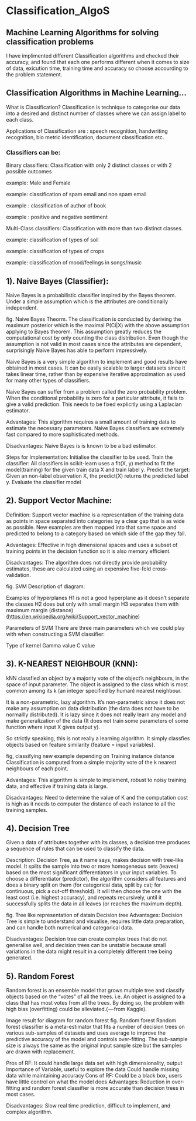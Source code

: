 # Classification_AlgoS
## Machine Learning Algorithms for solving classification problems

I have implimented different Classification algorithms and checked their accuracy, and found that each one performs different when it comes to size of data, exicution time, training time and accuracy so choose accourding to the problem statement.


## Classification Algorithms in Machine Learning…
What is Classification?
Classification is technique to categorise our data into a desired and distinct number of classes where we can assign label to each class.

Applications of Classification are : speech recognition, handwriting recognition, bio metric identification, document classification etc.

### Classifiers can be:
Binary classifiers: Classification with only 2 distinct classes or with 2 possible outcomes

example: Male and Female

example: classification of spam email and non spam email

example : classification of author of book

example : positive and negative sentiment

Multi-Class classifiers: Classification with more than two distinct classes.

example: classification of types of soil

example: classification of types of crops

example: classification of mood/feelings in songs/music

## 1). Naive Bayes (Classifier):
Naive Bayes is a probabilistic classifier inspired by the Bayes theorem. Under a simple assumption which is the attributes are conditionally independent.


fig. Naive Bayes Theorm.
The classification is conducted by deriving the maximum posterior which is the maximal P(Ci|X) with the above assumption applying to Bayes theorem. This assumption greatly reduces the computational cost by only counting the class distribution. Even though the assumption is not valid in most cases since the attributes are dependent, surprisingly Naive Bayes has able to perform impressively.

Naive Bayes is a very simple algorithm to implement and good results have obtained in most cases. It can be easily scalable to larger datasets since it takes linear time, rather than by expensive iterative approximation as used for many other types of classifiers.

Naive Bayes can suffer from a problem called the zero probability problem. When the conditional probability is zero for a particular attribute, it fails to give a valid prediction. This needs to be fixed explicitly using a Laplacian estimator.

Advantages: This algorithm requires a small amount of training data to estimate the necessary parameters. Naive Bayes classifiers are extremely fast compared to more sophisticated methods.

Disadvantages: Naive Bayes is is known to be a bad estimator.

Steps for Implementation:
Initialise the classifier to be used.
Train the classifier: All classifiers in scikit-learn uses a fit(X, y) method to fit the model(training) for the given train data X and train label y.
Predict the target: Given an non-label observation X, the predict(X) returns the predicted label y.
Evaluate the classifier model

## 2). Support Vector Machine:
Definition: Support vector machine is a representation of the training data as points in space separated into categories by a clear gap that is as wide as possible. New examples are then mapped into that same space and predicted to belong to a category based on which side of the gap they fall.

Advantages: Effective in high dimensional spaces and uses a subset of training points in the decision function so it is also memory efficient.

Disadvantages: The algorithm does not directly provide probability estimates, these are calculated using an expensive five-fold cross-validation.


fig. SVM
Description of diagram:

Examples of hyperplanes
H1 is not a good hyperplane as it doesn’t separate the classes
H2 does but only with small margin
H3 separates them with maximum margin (distance)
(https://en.wikipedia.org/wiki/Support_vector_machine)

Parameters of SVM
There are three main parameters which we could play with when constructing a SVM classifier:

Type of kernel
Gamma value
C value
## 3). K-NEAREST NEIGHBOUR (KNN):
kNN classfied an object by a majority vote of the object’s neighbours, in the space of input parameter. The object is assigned to the class which is most common among its k (an integer specified by human) nearest neighbour.

It is a non-parametric, lazy algorithm. It’s non-parametric since it does not make any assumption on data distribution (the data does not have to be normallly distributed). It is lazy since it does not really learn any model and make generalization of the data (It does not train some parameters of some function where input X gives output y).

So strictly speaking, this is not really a learning algorithm. It simply classfies objects based on feature similarity (feature = input variables).


fig, classifying new example depending on Training instance distance
Classification is computed from a simple majority vote of the k nearest neighbours of each point.

Advantages: This algorithm is simple to implement, robust to noisy training data, and effective if training data is large.

Disadvantages: Need to determine the value of K and the computation cost is high as it needs to computer the distance of each instance to all the training samples.

## 4). Decision Tree
Given a data of attributes together with its classes, a decision tree produces a sequence of rules that can be used to classify the data.

Description: Decision Tree, as it name says, makes decision with tree-like model. It splits the sample into two or more homogeneous sets (leaves) based on the most significant differentiators in your input variables. To choose a differentiator (predictor), the algorithm considers all features and does a binary split on them (for categorical data, split by cat; for continuous, pick a cut-off threshold). It will then choose the one with the least cost (i.e. highest accuracy), and repeats recursively, until it successfully splits the data in all leaves (or reaches the maximum depth).


fig. Tree like representation of datain Decision tree
Advantages: Decision Tree is simple to understand and visualise, requires little data preparation, and can handle both numerical and categorical data.

Disadvantages: Decision tree can create complex trees that do not generalise well, and decision trees can be unstable because small variations in the data might result in a completely different tree being generated.

## 5). Random Forest
Random forest is an ensemble model that grows multiple tree and classify objects based on the “votes” of all the trees. i.e. An object is assigned to a class that has most votes from all the trees. By doing so, the problem with high bias (overfitting) could be alleviated.( — from Kaggle).

Image result for diagram for random forest
fig. Random forest
Random forest classifier is a meta-estimator that fits a number of decision trees on various sub-samples of datasets and uses average to improve the predictive accuracy of the model and controls over-fitting. The sub-sample size is always the same as the original input sample size but the samples are drawn with replacement.

Pros of RF:
It could handle large data set with high dimensionality, output Importance of Variable, useful to explore the data
Could handle missing data while maintaining accuracy
Cons of RF:
Could be a black box, users have little control on what the model does
Advantages: Reduction in over-fitting and random forest classifier is more accurate than decision trees in most cases.

Disadvantages: Slow real time prediction, difficult to implement, and complex algorithm.

